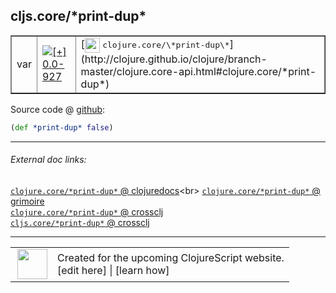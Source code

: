 ## cljs.core/\*print-dup\*



 <table border="1">
<tr>
<td>var</td>
<td><a href="https://github.com/cljsinfo/cljs-api-docs/tree/0.0-927"><img valign="middle" alt="[+] 0.0-927" title="Added in 0.0-927" src="https://img.shields.io/badge/+-0.0--927-lightgrey.svg"></a> </td>
<td>
[<img height="24px" valign="middle" src="http://i.imgur.com/1GjPKvB.png"> <samp>clojure.core/\*print-dup\*</samp>](http://clojure.github.io/clojure/branch-master/clojure.core-api.html#clojure.core/*print-dup*)
</td>
</tr>
</table>









Source code @ [github](https://github.com/clojure/clojurescript/blob/r1236/src/cljs/cljs/core.cljs#L5705):

```clj
(def *print-dup* false)
```

<!--
Repo - tag - source tree - lines:

 <pre>
clojurescript @ r1236
└── src
    └── cljs
        └── cljs
            └── <ins>[core.cljs:5705](https://github.com/clojure/clojurescript/blob/r1236/src/cljs/cljs/core.cljs#L5705)</ins>
</pre>

-->

---



###### External doc links:

[`clojure.core/*print-dup*` @ clojuredocs](http://clojuredocs.org/clojure.core/*print-dup*)<br>
[`clojure.core/*print-dup*` @ grimoire](http://conj.io/store/v1/org.clojure/clojure/1.7.0-beta3/clj/clojure.core/*print-dup*/)<br>
[`clojure.core/*print-dup*` @ crossclj](http://crossclj.info/fun/clojure.core/*print-dup*.html)<br>
[`cljs.core/*print-dup*` @ crossclj](http://crossclj.info/fun/cljs.core.cljs/*print-dup*.html)<br>

---

 <table>
<tr><td>
<img valign="middle" align="right" width="48px" src="http://i.imgur.com/Hi20huC.png">
</td><td>
Created for the upcoming ClojureScript website.<br>
[edit here] | [learn how]
</td></tr></table>

[edit here]:https://github.com/cljsinfo/cljs-api-docs/blob/master/cljsdoc/cljs.core/STARprint-dupSTAR.cljsdoc
[learn how]:https://github.com/cljsinfo/cljs-api-docs/wiki/cljsdoc-files

<!--

This information was too distracting to show to readers, but I'll leave it
commented here since it is helpful to:

- pretty-print the data used to generate this document
- and show how to retrieve that data



The API data for this symbol:

```clj
{:ns "cljs.core",
 :name "*print-dup*",
 :type "var",
 :source {:code "(def *print-dup* false)",
          :title "Source code",
          :repo "clojurescript",
          :tag "r1236",
          :filename "src/cljs/cljs/core.cljs",
          :lines [5705]},
 :full-name "cljs.core/*print-dup*",
 :full-name-encode "cljs.core/STARprint-dupSTAR",
 :clj-symbol "clojure.core/*print-dup*",
 :history [["+" "0.0-927"]]}

```

Retrieve the API data for this symbol:

```clj
;; from Clojure REPL
(require '[clojure.edn :as edn])
(-> (slurp "https://raw.githubusercontent.com/cljsinfo/cljs-api-docs/catalog/cljs-api.edn")
    (edn/read-string)
    (get-in [:symbols "cljs.core/*print-dup*"]))
```

-->
